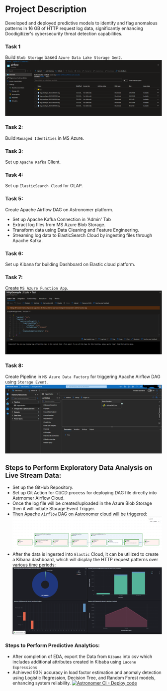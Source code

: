 # Project Description
Developed and deployed predictive models to identify and flag anomalous patterns in 16 GB of HTTP request log data, significantly enhancing Docdigitizer's cybersecurity threat detection capabilities.

### Task 1
Build `Blob Storage` based `Azure Data Lake Storage Gen2`.
![alt text](BlobStorageContainer.png)

### Task 2:
Build `Managed Identities` in MS Azure.

### Task 3:
Set up `Apache Kafka` Client.

### Task 4:
Set up `ElasticSearch Cloud` for OLAP.

### Task 5:
Create Apache Airflow DAG on Astronomer platform.
  - Set up Apache Kafka Connection in 'Admin' Tab
  - Extract log files from MS Azure Blob Storage.
  - Transform data using Data Cleaning and Feature Engineering.
  - Streaming log data to ElasticSearch Cloud by ingesting files through Apache Kafka.

### Task 6:
Set up Kibana for building Dashboard on Elastic cloud platform.

### Task 7:
Create `MS Azure Function App`.
![alt text](Azure_Function_App.png)

### Task 8:
Create Pipeline in `MS Azure Data Factory` for triggering Apache Airflow DAG using `Storage Event`.
![alt text](StorageEventTriggerDataFactory.png)


## Steps to Perform Exploratory Data Analysis on Live Stream Data:
  - Set up the GitHub Repository.
  - Set up Git Action for CI/CD process for deploying DAG file directly into Astrnomer Airflow Cloud.
  - Once the log file will be created/uploaded in the Azure Blob Storage then it will initiate Storage Event Trigger.
  - Then Apache `Airflow` DAG on Astronomer cloud will be triggered:
  ![alt text](Airflow_DAG.png)
  - After the data is ingested into `Elastic` Cloud, it can be utilized to create a Kibana dashboard, which will display the HTTP request patterns over various time periods:
![alt text](Kibana_Dashboard.png)

### Steps to Perform Predictive Analytics:
  - After completion of EDA, export the Data from `Kibana` into csv which includes additional attributes created in Kibaba using `Lucene Expressions`
  - Achieved 93% accuracy in load factor estimation and anomaly detection using Logistic Regression, Decision Tree, and Random Forest models, enhancing system reliability.
[![Astronomer CI - Deploy code](https://github.com/enggabhishek/Out-of-Pattern-Detection/actions/workflows/deploy-to-astro.yaml/badge.svg)](https://github.com/enggabhishek/Out-of-Pattern-Detection/actions/workflows/deploy-to-astro.yaml)
